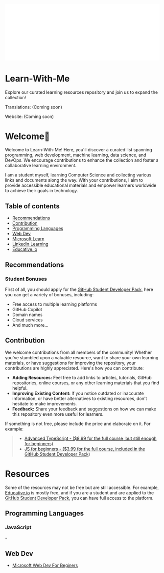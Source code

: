 ![Title-Image](Media/Learn.png)

# Learn-With-Me
Explore our curated learning resources repository and join us to expand the collection!

Translations: (Coming soon)

Website: (Coming soon)

# Welcome👋

Welcome to Learn-With-Me! Here, you'll discover a curated list spanning programming, web development, machine learning, data science, and DevOps. We encourage contributions to enhance the collection and foster a collaborative learning environment.

I am a student myself, learning Computer Science and collecting various links and documents along the way. With your contributions, I aim to provide accessible educational materials and empower learners worldwide to achieve their goals in technology.

## Table of contents

- [Recommendations](#recommendations)
- [Contribution](#contribution)
- [Programming Languages](#programming-languages)
- [Web Dev](#web-dev)
- [Microsoft Learn](#microsoft-learn)
- [Linkedin Learning](#linkedin-learning)
- [Educative.io](#educative-io)

## Recommendations
### Student Bonuses

First of all, you should apply for the <a href="https://education.github.com/pack">GitHub Student Developer Pack</a>, here you can get a variety of bonuses, including:

- Free access to multiple learning platforms
- GitHub Copilot
- Domain names
- Cloud services
- And much more...

## Contribution

We welcome contributions from all members of the community! Whether you've stumbled upon a valuable resource, want to share your own learning materials, or have suggestions for improving the repository, your contributions are highly appreciated. Here's how you can contribute:

- **Adding Resources:** Feel free to add links to articles, tutorials, GitHub repositories, online courses, or any other learning materials that you find helpful.
- **Improving Existing Content:** If you notice outdated or inaccurate information, or have better alternatives to existing resources, don't hesitate to make improvements.
- **Feedback:** Share your feedback and suggestions on how we can make this repository even more useful for learners.

If something is not free, please include the price and elaborate on it. For example: 
> - <a href="#contribution">Advanced TypeScript - ($8.99 for the full course, but still enough for beginners)</a>
> - <a href="#contribution">JS for beginners - ($3.99 for the full course, included in the <a href="https://education.github.com/pack">GitHub Student Developer Pack</a>)</a>

# Resources

Some of the resources may not be free but are still accessible. For example, <a href="https://www.educative.io/">Educative.io</a> is mostly free, and if you are a student and are applied to the <a href="https://education.github.com/pack">GitHub Student Developer Pack</a>, you can have full access to the platform.

## Programming Languages

### JavaScript

-<a href=""></a>

## Web Dev

- <a href="https://github.com/microsoft/Web-Dev-For-Beginners">Microsoft Web Dev For Beginers</a>
